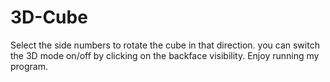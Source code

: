 # 3D-Cube
Select the side numbers to rotate the cube in that direction. you can switch the 3D mode on/off by clicking on the backface visibility.
Enjoy running my program.
